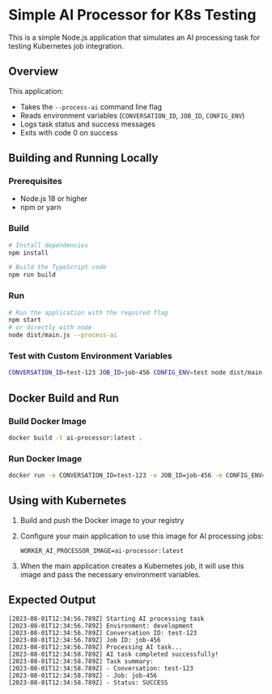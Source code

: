 # Simple AI Processor for K8s Testing

This is a simple Node.js application that simulates an AI processing task for testing Kubernetes job integration.

## Overview

This application:
- Takes the `--process-ai` command line flag
- Reads environment variables (`CONVERSATION_ID`, `JOB_ID`, `CONFIG_ENV`)
- Logs task status and success messages
- Exits with code 0 on success

## Building and Running Locally

### Prerequisites
- Node.js 18 or higher
- npm or yarn

### Build
```bash
# Install dependencies
npm install

# Build the TypeScript code
npm run build
```

### Run
```bash
# Run the application with the required flag
npm start
# or directly with node
node dist/main.js --process-ai
```

### Test with Custom Environment Variables
```bash
CONVERSATION_ID=test-123 JOB_ID=job-456 CONFIG_ENV=test node dist/main.js --process-ai
```

## Docker Build and Run

### Build Docker Image
```bash
docker build -t ai-processor:latest .
```

### Run Docker Image
```bash
docker run -e CONVERSATION_ID=test-123 -e JOB_ID=job-456 -e CONFIG_ENV=test ai-processor:latest
```

## Using with Kubernetes

1. Build and push the Docker image to your registry

2. Configure your main application to use this image for AI processing jobs:
   ```
   WORKER_AI_PROCESSOR_IMAGE=ai-processor:latest
   ```

3. When the main application creates a Kubernetes job, it will use this image and pass the necessary environment variables.

## Expected Output

```
[2023-08-01T12:34:56.789Z] Starting AI processing task
[2023-08-01T12:34:56.789Z] Environment: development
[2023-08-01T12:34:56.789Z] Conversation ID: test-123
[2023-08-01T12:34:56.789Z] Job ID: job-456
[2023-08-01T12:34:56.789Z] Processing AI task...
[2023-08-01T12:34:58.789Z] AI task completed successfully!
[2023-08-01T12:34:58.789Z] Task summary:
[2023-08-01T12:34:58.789Z] - Conversation: test-123
[2023-08-01T12:34:58.789Z] - Job: job-456
[2023-08-01T12:34:58.789Z] - Status: SUCCESS
``` 
